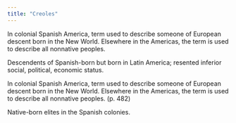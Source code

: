 ```yaml
---
title: "Creoles"
---
```

In colonial Spanish America, term used to describe someone of European descent born in the New World. Elsewhere in the Americas, the term is used to describe all nonnative peoples.

Descendents of Spanish-born but born in Latin America; resented inferior social, political, economic status.

In colonial Spanish America, term used to describe someone of European descent born in the New World. Elsewhere in the Americas, the term is used to describe all nonnative peoples. (p. 482)

Native-born elites in the Spanish colonies.

